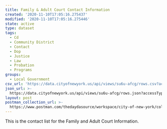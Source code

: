 ```yaml
---
title: Family & Adult Court Contact Information
created: '2020-11-10T17:05:16.275437'
modified: '2020-11-10T17:05:16.275446'
state: active
type: dataset
tags:
  - Cd
  - Community District
  - Contact
  - Dop
  - Justice
  - Law
  - Probation
  - Programs
groups:
  - Local Government
csv_url: 'https://data.cityofnewyork.us/api/views/su6u-afcg/rows.csv?accessType=DOWNLOAD'
json_url: >-
  https://data.cityofnewyork.us/api/views/su6u-afcg/rows.json?accessType=DOWNLOAD
layout: post
postman_collection_url: >-
  https://www.postman.com/thedaydasource/workspace/city-of-new-york/collection/15909983-f209aae1-2edd-4434-9907-d08165bbc9cb
---
```

This is the contact list for the Family and Adult Court Information.
